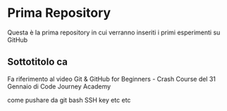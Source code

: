 # Prima Repository
Questa è la prima repository in cui verranno inseriti i primi esperimenti su GitHub

## Sottotitolo ca
Fa riferimento al video Git & GitHub for Beginners - Crash Course del 31 Gennaio di Code Journey Academy

come pushare da git bash 
SSH key etc etc 